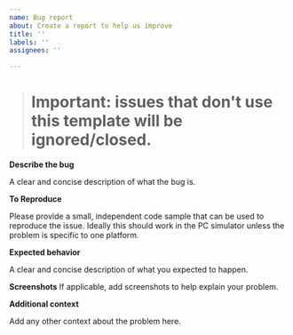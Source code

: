 ```yaml
---
name: Bug report
about: Create a report to help us improve
title: ''
labels: ''
assignees: ''

---
```


> # Important: issues that don't use this template will be ignored/closed.

**Describe the bug**

A clear and concise description of what the bug is.

**To Reproduce**

Please provide a small, independent code sample that can be used to reproduce the issue. Ideally this should work in the PC simulator unless the problem is specific to one platform.

**Expected behavior**

A clear and concise description of what you expected to happen.

**Screenshots**
If applicable, add screenshots to help explain your problem.

**Additional context**

Add any other context about the problem here.
